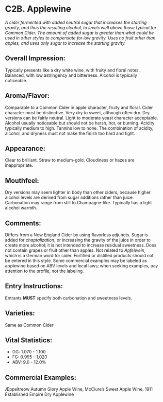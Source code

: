 # C2B. Applewine

_A cider fermented with added neutral sugar that increases the starting gravity, and thus the resulting alcohol, to levels well above those typical for Common Cider. The amount of added sugar is greater than what could be used in other styles to compensate for low gravity. Uses no fruit other than apples, and uses only sugar to increase the starting gravity._

## Overall Impression: 

Typically presents like a dry white wine, with fruity and floral notes. Balanced, with low astringency and bitterness. Alcohol is typically noticeable.

## Aroma/Flavor: 

Comparable to a Common Cider in apple character, fruity and floral. Cider character must be distinctive. Very dry to sweet, although often dry. Dry versions can be fairly neutral. Light to moderate yeast character acceptable. Alcohol usually noticeable but should not be harsh, hot, or burning. Acidity typically medium to high. Tannins low to none. The combination of acidity, alcohol, and dryness must not make the finish too hard and tight.

## Appearance: 

Clear to brilliant. Straw to medium-gold. Cloudiness or hazes are inappropriate.

## Mouthfeel: 

Dry versions may seem lighter in body than other ciders, because higher alcohol levels are derived from sugar additions rather than juice. Carbonation may range from still to Champagne-like. Typically has a light alcohol warmth.

## Comments: 

Differs from a New England Cider by using flavorless adjuncts. Sugar is added for _chaptalization_, or increasing the gravity of the juice in order to create more alcohol; it is not intended to increase residual sweetness. Does not contain grapes or fruit other than apples. Not related to _Apfelwein_, which is a German word for cider. Fortified or distilled products should not be entered in this style. Some commercial examples may be labeled as applewine based on ABV levels and local laws; when seeking examples, pay attention to the profile, not the labeling.

## Entry Instructions: 

Entrants **MUST** specify both carbonation and sweetness levels.

## Varieties: 

Same as Common Cider

## Vital Statistics:	
- OG:	1.070 - 1.100
- FG:	0.995 - 1.020
- ABV:	9.0 - 12.0%

## Commercial Examples: 

Æppeltreow Autumn Glory Apple Wine, McClure’s Sweet Apple Wine, 1911 Established Empire Dry Applewine
